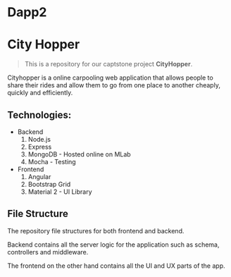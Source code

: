 # Dapp2

# City Hopper

>This is a repository for our captstone project  **CityHopper**.

Cityhopper is a online carpooling web application that allows people to share their rides and allow them to go from one place to another cheaply, quickly and efficiently. 

## Technologies:
- Backend
    1. Node.js 
    2. Express
    3. MongoDB - Hosted online on MLab
    4. Mocha - Testing
- Frontend
    1. Angular
    2. Bootstrap Grid
    3. Material 2 - UI Library

## File Structure
The repository file structures for both frontend and backend. 

Backend contains all the server logic for the application such as schema, controllers and middleware.

The frontend on the other hand contains all the UI and UX parts of the app.
